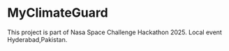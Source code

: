 # MyClimateGuard

This project is part of Nasa Space Challenge Hackathon 2025.
Local event Hyderabad,Pakistan.
